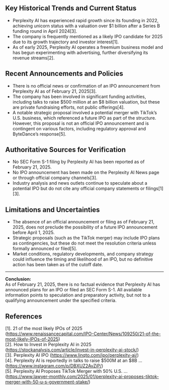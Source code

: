 ## Key Historical Trends and Current Status

- Perplexity AI has experienced rapid growth since its founding in 2022, achieving unicorn status with a valuation over $1 billion after a Series B funding round in April 2024[3].
- The company is frequently mentioned as a likely IPO candidate for 2025 due to its growth trajectory and investor interest[1].
- As of early 2025, Perplexity AI operates a freemium business model and has begun experimenting with advertising, further diversifying its revenue streams[2].

## Recent Announcements and Policies

- There is no official news or confirmation of an IPO announcement from Perplexity AI as of February 21, 2025[3].
- The company has been involved in significant funding activities, including talks to raise $500 million at an $8 billion valuation, but these are private fundraising efforts, not public offerings[4].
- A notable strategic proposal involved a potential merger with TikTok’s U.S. business, which referenced a future IPO as part of the structure. However, this proposal is not an official IPO announcement and is contingent on various factors, including regulatory approval and ByteDance’s response[5].

## Authoritative Sources for Verification

- No SEC Form S-1 filing by Perplexity AI has been reported as of February 21, 2025.
- No IPO announcement has been made on the Perplexity AI News page or through official company channels[3].
- Industry analysis and news outlets continue to speculate about a potential IPO but do not cite any official company statements or filings[1][3].

## Limitations and Uncertainties

- The absence of an official announcement or filing as of February 21, 2025, does not preclude the possibility of a future IPO announcement before April 1, 2025.
- Strategic proposals (such as the TikTok merger) may include IPO plans as contingencies, but these do not meet the resolution criteria unless formally announced or filed[5].
- Market conditions, regulatory developments, and company strategy could influence the timing and likelihood of an IPO, but no definitive action has been taken as of the cutoff date.

---

**Conclusion:**  
As of February 21, 2025, there is no factual evidence that Perplexity AI has announced plans for an IPO or filed an SEC Form S-1. All available information points to speculation and preparatory activity, but not to a qualifying announcement under the specified criteria.

## References

[1]. 21 of the most likely IPOs of 2025 (https://www.renaissancecapital.com/IPO-Center/News/109250/21-of-the-most-likely-IPOs-of-2025)  
[2]. How to Invest in Perplexity AI in 2025 (https://stockanalysis.com/article/invest-in-perplexity-ai-stock/)  
[3]. Perplexity AI IPO (https://www.linqto.com/ipo/perplexity-ai/)  
[4]. Perplexity AI is reportedly in talks to raise $500M at an $8B ... (https://www.instagram.com/p/DBXUZ2AvZiP/)  
[5]. Perplexity AI Proposes TikTok Merger with 50% U.S. ... (https://www.lawyer-monthly.com/2025/01/perplexity-ai-proposes-tiktok-merger-with-50-u-s-government-stake/)